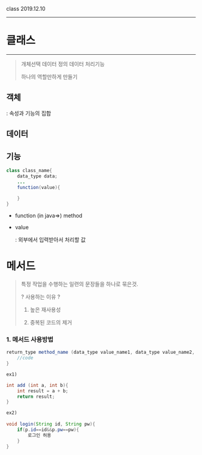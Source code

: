 class																						2019.12.10

---

# 클래스

---

> 개체선택 데이터 정의 데이터 처리기능
>
> 하나의 역할만하게 만들기



## 객체 

: 속성과 기능의 집합







## 데이터







## 기능



```java
class class_name{
	data_type data;
    ...
    function(value){
        
    }
}

```



* function (in java=>) method

* value

  : 외부에서 입력받아서 처리할 값







# 메서드

> 특정 작업을 수행하는 일련의 문장들을 하나로 묶은것.
>
> ? 사용하는 이유 ?
>
> 1. 높은 재사용성
>
> 2. 중복된 코드의 제거



### 1. 메서드 사용방법

```java
return_type method_name (data_type value_name1, data_type value_name2, ...){
    //code
}

ex1)

int add (int a, int b){
    int result = a + b;
    return result;
}

ex2)
    
void login(String id, String pw){
    if(p.id==id&&p.pw==pw){
        로그인 허용
    }
}
```



